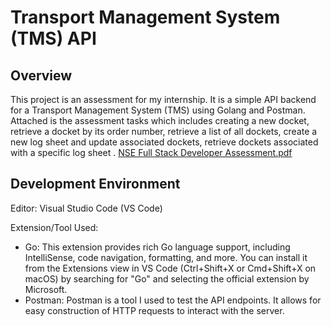 # Transport Management System (TMS) API

## Overview

This project is an assessment for my internship. It is a simple API backend for a Transport Management System (TMS) using Golang and Postman. Attached is the assessment tasks which includes creating a new docket, retrieve a docket by its order number, retrieve a list of all dockets, create a new log sheet and update associated dockets, retrieve dockets associated with a specific log sheet .
[NSE Full Stack Developer Assessment.pdf](https://github.com/user-attachments/files/16800206/NSE.Full.Stack.Developer.Assessment.pdf)

## Development Environment
Editor: Visual Studio Code (VS Code)

Extension/Tool Used:
- Go: This extension provides rich Go language support, including IntelliSense, code navigation, formatting, and more. You can install it from the Extensions view in VS Code (Ctrl+Shift+X or Cmd+Shift+X on macOS) by searching for "Go" and selecting the official extension by Microsoft.
- Postman: Postman is a tool I used to test the API endpoints. It allows for easy construction of HTTP requests to interact with the server.
